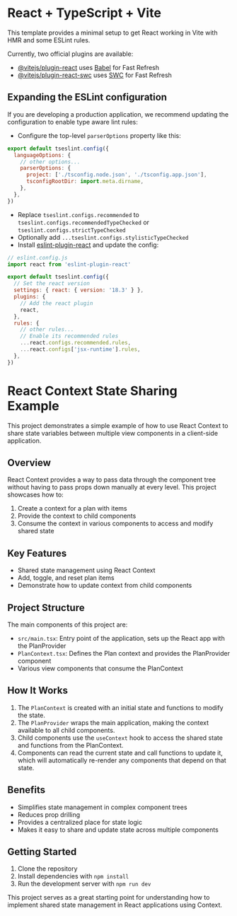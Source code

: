 # React + TypeScript + Vite

This template provides a minimal setup to get React working in Vite with HMR and some ESLint rules.

Currently, two official plugins are available:

- [@vitejs/plugin-react](https://github.com/vitejs/vite-plugin-react/blob/main/packages/plugin-react/README.md) uses [Babel](https://babeljs.io/) for Fast Refresh
- [@vitejs/plugin-react-swc](https://github.com/vitejs/vite-plugin-react-swc) uses [SWC](https://swc.rs/) for Fast Refresh

## Expanding the ESLint configuration

If you are developing a production application, we recommend updating the configuration to enable type aware lint rules:

- Configure the top-level `parserOptions` property like this:

```js
export default tseslint.config({
  languageOptions: {
    // other options...
    parserOptions: {
      project: ['./tsconfig.node.json', './tsconfig.app.json'],
      tsconfigRootDir: import.meta.dirname,
    },
  },
})
```

- Replace `tseslint.configs.recommended` to `tseslint.configs.recommendedTypeChecked` or `tseslint.configs.strictTypeChecked`
- Optionally add `...tseslint.configs.stylisticTypeChecked`
- Install [eslint-plugin-react](https://github.com/jsx-eslint/eslint-plugin-react) and update the config:

```js
// eslint.config.js
import react from 'eslint-plugin-react'

export default tseslint.config({
  // Set the react version
  settings: { react: { version: '18.3' } },
  plugins: {
    // Add the react plugin
    react,
  },
  rules: {
    // other rules...
    // Enable its recommended rules
    ...react.configs.recommended.rules,
    ...react.configs['jsx-runtime'].rules,
  },
})
```
# React Context State Sharing Example

This project demonstrates a simple example of how to use React Context to share state variables between multiple view components in a client-side application.

## Overview

React Context provides a way to pass data through the component tree without having to pass props down manually at every level. This project showcases how to:

1. Create a context for a plan with items
2. Provide the context to child components
3. Consume the context in various components to access and modify shared state

## Key Features

- Shared state management using React Context
- Add, toggle, and reset plan items
- Demonstrate how to update context from child components

## Project Structure

The main components of this project are:

- `src/main.tsx`: Entry point of the application, sets up the React app with the PlanProvider
- `PlanContext.tsx`: Defines the Plan context and provides the PlanProvider component
- Various view components that consume the PlanContext

## How It Works

1. The `PlanContext` is created with an initial state and functions to modify the state.
2. The `PlanProvider` wraps the main application, making the context available to all child components.
3. Child components use the `useContext` hook to access the shared state and functions from the PlanContext.
4. Components can read the current state and call functions to update it, which will automatically re-render any components that depend on that state.

## Benefits

- Simplifies state management in complex component trees
- Reduces prop drilling
- Provides a centralized place for state logic
- Makes it easy to share and update state across multiple components

## Getting Started

1. Clone the repository
2. Install dependencies with `npm install`
3. Run the development server with `npm run dev`

This project serves as a great starting point for understanding how to implement shared state management in React applications using Context.
